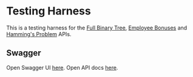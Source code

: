 # Testing Harness

This is a testing harness for the [Full Binary Tree](https://github.com/stevepetcu/coding-problem-full-binary-tree), [Employee Bonuses](https://github.com/stevepetcu/coding-problem-employee-bonuses) and [Hamming's Problem](https://github.com/stevepetcu/coding-problem-hamings-problem) APIs.

## Swagger

Open Swagger UI [here](http://localhost:8080/v1/swagger-ui/index.html).
Open API docs [here](http://localhost:8080/v1/v2/api-docs).
